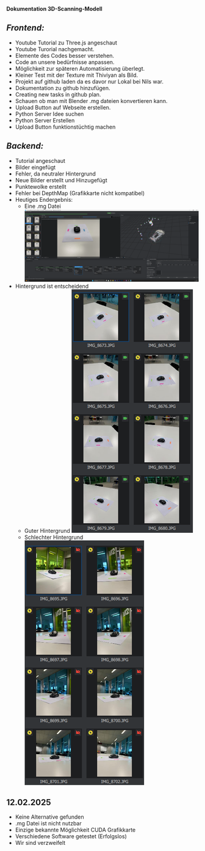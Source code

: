 **Dokumentation 3D-Scanning-Modell**

*Frontend:*
-
- Youtube Tutorial zu Three.js angeschaut
- Youtube Turorial nachgemacht.
- Elemente des Codes besser verstehen.
- Code an unsere bedürfnisse anpassen.
- Möglichkeit zur späteren Automatisierung überlegt.
- Kleiner Test mit der Texture mit Thiviyan als Bild.
- Projekt auf github laden da es davor nur Lokal bei Nils war.
- Dokumentation zu github hinzufügen.
- Creating new tasks in github plan.
- Schauen ob man mit Blender .mg dateien konvertieren kann.
- Upload Button auf Webseite erstellen.
- Python Server Idee suchen
- Python Server Erstellen
- Upload Button funktionstüchtig machen






*Backend:*
- 
- Tutorial angeschaut
- Bilder eingefügt
- Fehler, da neutraler Hintergrund
- Neue Bilder erstellt und Hinzugefügt
- Punktewolke erstellt
- Fehler bei DepthMap (Grafikkarte nicht kompatibel)
- Heutiges Endergebnis:
    - Eine .mg Datei
![Mg Datei](/Backend/Bilder/mesh.png)
- Hintergrund ist entscheidend
    - Guter Hintergrund
![Mg Datei](/Backend/Bilder/Rekonstruiert.png)
    - Schlechter Hintergrund
![Mg Datei](/Backend/Bilder/Nicht%20rekonstruiert.png)

12.02.2025
-
- Keine Alternative gefunden
- .mg Datei ist nicht nutzbar
- Einzige bekannte Möglichkeit CUDA Grafikkarte
- Verschiedene Software getestet (Erfolgslos)
- Wir sind verzweifelt
